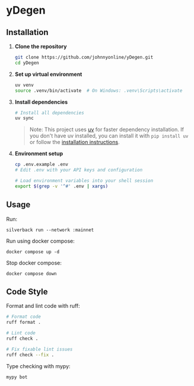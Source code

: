 # yDegen

## Installation

1. **Clone the repository**
   ```bash
   git clone https://github.com/johnnyonline/yDegen.git
   cd yDegen
   ```

2. **Set up virtual environment**
   ```bash
   uv venv
   source .venv/bin/activate  # On Windows: .venv\Scripts\activate
   ```

3. **Install dependencies**
   ```bash
   # Install all dependencies
   uv sync
   ```

   > Note: This project uses [uv](https://github.com/astral-sh/uv) for faster dependency installation. If you don't have uv installed, you can install it with `pip install uv` or follow the [installation instructions](https://github.com/astral-sh/uv#installation).

4. **Environment setup**
   ```bash
   cp .env.example .env
   # Edit .env with your API keys and configuration

   # Load environment variables into your shell session
   export $(grep -v '^#' .env | xargs)
   ```

## Usage

Run:
```shell
silverback run --network :mainnet
```

Run using docker compose:
```shell
docker compose up -d
```

Stop docker compose:
```shell
docker compose down
```

## Code Style

Format and lint code with ruff:
```bash
# Format code
ruff format .

# Lint code
ruff check .

# Fix fixable lint issues
ruff check --fix .
```

Type checking with mypy:
```bash
mypy bot
```